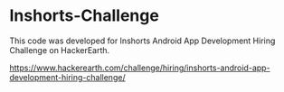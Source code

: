 # Inshorts-Challenge

This code was developed for Inshorts Android App Development Hiring Challenge on HackerEarth.

https://www.hackerearth.com/challenge/hiring/inshorts-android-app-development-hiring-challenge/
